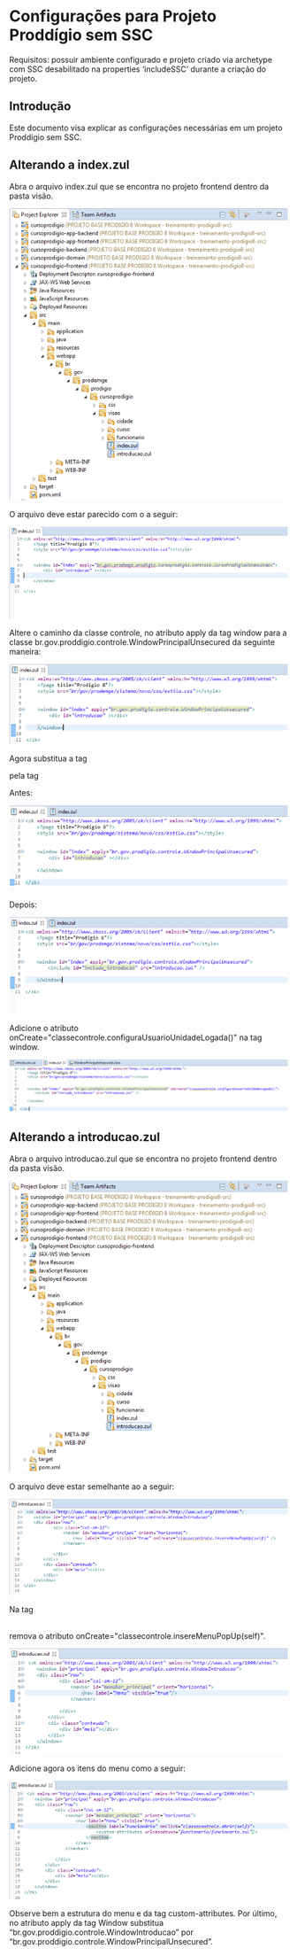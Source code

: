 # Configurações para Projeto Proddígio sem SSC

Requisitos: possuir ambiente configurado e projeto criado via archetype com SSC desabilitado na properties ‘includeSSC’ durante a criação do projeto.

## Introdução

Este documento visa explicar as configurações necessárias em um projeto Proddígio sem SSC.

## Alterando a index.zul

Abra o arquivo index.zul que se encontra no projeto frontend dentro da pasta visão.

![](imagens/projeto_sem_ssc_1.png)

O arquivo deve estar parecido com o a seguir:

![](imagens/projeto_sem_ssc_2.png)

Altere o caminho da classe controle, no atributo apply da tag window para a classe br.gov.proddigio.controle.WindowPrincipalUnsecured da seguinte maneira:

![](imagens/projeto_sem_ssc_3.png)
 
Agora substitua a tag <div id="introducao"></div>
pela tag <include id="include_introducao" src="introducao.zul" />

Antes:

![](imagens/projeto_sem_ssc_4.png)

Depois:

![](imagens/projeto_sem_ssc_5.png)


Adicione o atributo onCreate="classecontrole.configuraUsuarioUnidadeLogada()" na tag window.

![](imagens/projeto_sem_ssc_6.png)

## Alterando a introducao.zul

Abra o arquivo introducao.zul que se encontra no projeto frontend dentro da pasta visão.

![](imagens/projeto_sem_ssc_7.png)

O arquivo deve estar semelhante ao a seguir:

![](imagens/projeto_sem_ssc_8.png)

Na tag <nav label="Menu" visible="true" onCreate="classecontrole.insereMenuPopUp(self)" />   
remova o atributo onCreate="classecontrole.insereMenuPopUp(self)".

![](imagens/projeto_sem_ssc_9.png)

Adicione agora os itens do menu como a seguir:

![](imagens/projeto_sem_ssc_10.png)

Observe bem a estrutura do menu e da tag custom-attributes.
Por último, no atributo apply da tag Window substitua “br.gov.proddigio.controle.WindowIntroducao” por “br.gov.proddigio.controle.WindowPrincipalUnsecured”.
<window id="principal" apply="br.gov.proddigio.controle.WindowPrincipalUnsecured">	


